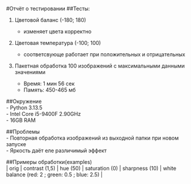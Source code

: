 #Отчёт о тестировании
##Тесты:
1. Цветовой баланс (-180; 180)  
    - изменяет цвета корректно

2. Цветовая температура (-100; 100)  
    - соответсвующе работает при положительных и отрицательных

3. Пакетная обработка 100 изображений с максимальными данными значениями  
    - Время: 1 мин 56 сек  
    - Память: 450-465 мб

##Окружение  
    - Python 3.13.5  
    - Intel Core i5-9400F 2.90GHz  
    - 16GB RAM

##Проблемы  
    - Повторная обработка изображений из выходной папки при новом запуске  
    - Яркость даёт еле различимый эффект

##Примеры обработки(examples)  
    | orig | contrast (1,5) | hue (50) | saturation (0) | sharpness (10) | white balance (red: 2 ; green: 0.5 ; blue: 2.5) |